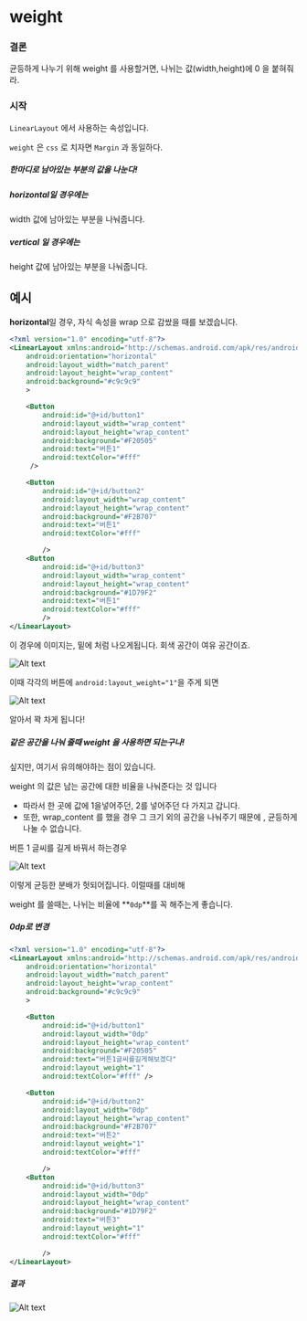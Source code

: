 # weight

### 결론

균등하게 나누기 위해 weight 를 사용할거면, 나뉘는 값(width,height)에 0 을 붙혀줘라.



### 시작

`LinearLayout` 에서 사용하는 속성입니다.

`weight` 은 `css` 로 치자면 `Margin` 과 동일하다. 

##### 한마디로 남아있는 부분의 값을 나눈다!



##### horizontal일 경우에는  

width 값에 남아있는 부분을 나눠줍니다.



##### vertical 일 경우에는

height 값에 남아있는 부분을 나눠줍니다.





## 예시



**horizontal**일 경우, 자식 속성을 wrap 으로 감쌌을 때를 보겠습니다.

```xml
<?xml version="1.0" encoding="utf-8"?>
<LinearLayout xmlns:android="http://schemas.android.com/apk/res/android"
    android:orientation="horizontal"
    android:layout_width="match_parent"
    android:layout_height="wrap_content"
    android:background="#c9c9c9"
    >

    <Button
        android:id="@+id/button1"
        android:layout_width="wrap_content"
        android:layout_height="wrap_content"
        android:background="#F20505"
        android:text="버튼1"
        android:textColor="#fff"
     />

    <Button
        android:id="@+id/button2"
        android:layout_width="wrap_content"
        android:layout_height="wrap_content"
        android:background="#F2B707"
        android:text="버튼1"
        android:textColor="#fff"

        />
    <Button
        android:id="@+id/button3"
        android:layout_width="wrap_content"
        android:layout_height="wrap_content"
        android:background="#1D79F2"
        android:text="버튼1"
        android:textColor="#fff"
        />
</LinearLayout>
```

이 경우에 이미지는, 밑에 처럼 나오게됩니다. 회색 공간이 여유 공간이죠. 

![Alt text](img/weight0.png)



이때 각각의 버튼에  `android:layout_weight="1"`을 주게 되면



![Alt text](img/weight1.png)



알아서 꽉 차게 됩니다! 

##### 같은 공간을 나눠 줄때 weight 을 사용하면 되는구나! 

싶지만, 여기서 유의해야하는 점이 있습니다.

weight 의 값은 남는 공간에 대한 비율을 나눠준다는 것 입니다

- 따라서 한 곳에 값에 1을넣어주던, 2를 넣어주던 다 가지고 갑니다. 
- 또한, wrap_content 를 했을 경우 그 크기 외의 공간을 나눠주기 때문에 , 균등하게 나눌 수 없습니다.



버튼 1 글씨를 길게 바꿔서 하는경우

![Alt text](img/weight2.png)

이렇게 균등한 분배가 헛되어집니다. 이럴때를 대비해

weight 를 쓸때는, 나뉘는 비율에 **`0dp`**를 꼭 해주는게 좋습니다.



##### 0dp로 변경

```xml
<?xml version="1.0" encoding="utf-8"?>
<LinearLayout xmlns:android="http://schemas.android.com/apk/res/android"
    android:orientation="horizontal"
    android:layout_width="match_parent"
    android:layout_height="wrap_content"
    android:background="#c9c9c9"
    >

    <Button
        android:id="@+id/button1"
        android:layout_width="0dp"
        android:layout_height="wrap_content"
        android:background="#F20505"
        android:text="버튼1글씨를길게해보겠다"
        android:layout_weight="1"
        android:textColor="#fff" />

    <Button
        android:id="@+id/button2"
        android:layout_width="0dp"
        android:layout_height="wrap_content"
        android:background="#F2B707"
        android:text="버튼2"
        android:layout_weight="1"
        android:textColor="#fff"

        />
    <Button
        android:id="@+id/button3"
        android:layout_width="0dp"
        android:layout_height="wrap_content"
        android:background="#1D79F2"
        android:text="버튼3"
        android:layout_weight="1"
        android:textColor="#fff"

        />
</LinearLayout>
```



##### 결과

![Alt text](img/weight3.png)